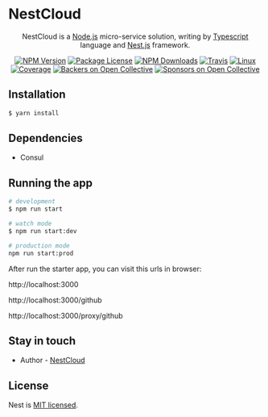 
[travis-image]: https://api.travis-ci.org/nest-cloud/nestcloud.svg?branch=master
[travis-url]: https://travis-ci.org/nest-cloud/nestcloud
[linux-image]: https://img.shields.io/travis/nest-cloud/nestcloud/master.svg?label=linux
[linux-url]: https://travis-ci.org/nest-cloud/nestcloud

# NestCloud

<p align="center">
    NestCloud is a <a href="http://nodejs.org" target="blank">Node.js</a> micro-service solution, writing by <a href="https://www.typescriptlang.org" target="blank">Typescript</a> language and <a href="http://nestjs.com/" target="blank">Nest.js</a> framework.</p>
<p align="center">

<p align="center">
    <a href="https://www.npmjs.com/~nestcloud" target="_blank"><img src="https://img.shields.io/npm/v/@nestcloud/common.svg" alt="NPM Version"/></a>
    <a href="https://www.npmjs.com/~nestcloud" target="_blank"><img src="https://img.shields.io/npm/l/@nestcloud/common.svg" alt="Package License"/></a>
    <a href="https://www.npmjs.com/~nestcloud" target="_blank"><img src="https://img.shields.io/npm/dm/@nestcloud/common.svg" alt="NPM Downloads"/></a>
    <a href="https://travis-ci.org/nest-cloud/nestcloud" target="_blank"><img src="https://travis-ci.org/nest-cloud/nestcloud.svg?branch=master" alt="Travis"/></a>
    <a href="https://travis-ci.org/nest-cloud/nestcloud" target="_blank"><img src="https://img.shields.io/travis/nest-cloud/nestcloud/master.svg?label=linux" alt="Linux"/></a>
    <a href="https://coveralls.io/github/nest-cloud/nestcloud?branch=master" target="_blank"><img src="https://coveralls.io/repos/github/nest-cloud/nestcloud/badge.svg?branch=master" alt="Coverage"/></a>
    <a href="https://opencollective.com/nest-cloud#backer"><img src="https://opencollective.com/nest-cloud/backers/badge.svg" alt="Backers on Open Collective" /></a>
    <a href="https://opencollective.com/nest-cloud#sponsor"><img src="https://opencollective.com/nest-cloud/sponsors/badge.svg" alt="Sponsors on Open Collective" /></a>
</p>
  <!--[![Backers on Open Collective](https://opencollective.com/nest/backers/badge.svg)](https://opencollective.com/nest#backer)
  [![Sponsors on Open Collective](https://opencollective.com/nest/sponsors/badge.svg)](https://opencollective.com/nest#sponsor)-->

## Installation

```bash
$ yarn install
```

## Dependencies

- Consul

## Running the app

```bash
# development
$ npm run start

# watch mode
$ npm run start:dev

# production mode
npm run start:prod
```

After run the starter app, you can visit this urls in browser:

http://localhost:3000

http://localhost:3000/github

http://localhost:3000/proxy/github

## Stay in touch

- Author - [NestCloud](https://github.com/nest-cloud)

## License

Nest is [MIT licensed](LICENSE).
